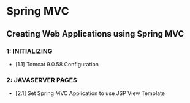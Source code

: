 # Spring MVC
##  Creating Web Applications using Spring MVC

### 1: INITIALIZING
- [1.1] Tomcat 9.0.58 Configuration 

### 2: JAVASERVER PAGES
- [2.1] Set Spring MVC Application to use JSP View Template